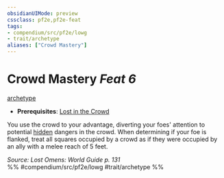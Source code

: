 ```yaml
---
obsidianUIMode: preview
cssclass: pf2e,pf2e-feat
tags:
- compendium/src/pf2e/lowg
- trait/archetype
aliases: ["Crowd Mastery"]
---
```

# Crowd Mastery  *Feat 6*  
[archetype](/rules/traits/archetype.md)  

- **Prerequisites**: [Lost in the Crowd](/compendium/feats/lost-in-the-crowd-lowg.md)

You use the crowd to your advantage, diverting your foes' attention to potential [hidden](/rules/conditions.md#Hidden) dangers in the crowd. When determining if your foe is flanked, treat all squares occupied by a crowd as if they were occupied by an ally with a melee reach of 5 feet.

*Source: Lost Omens: World Guide p. 131*  
%% #compendium/src/pf2e/lowg #trait/archetype %%